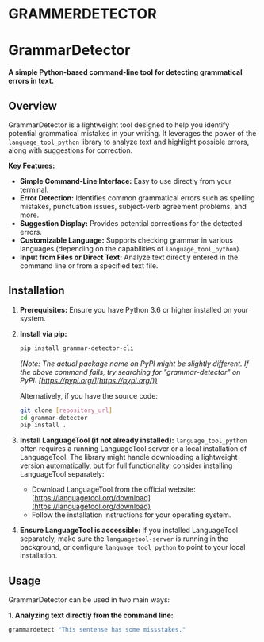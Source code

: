 # GRAMMERDETECTOR
# GrammarDetector

**A simple Python-based command-line tool for detecting grammatical errors in text.**

## Overview

GrammarDetector is a lightweight tool designed to help you identify potential grammatical mistakes in your writing. It leverages the power of the `language_tool_python` library to analyze text and highlight possible errors, along with suggestions for correction.

**Key Features:**

* **Simple Command-Line Interface:** Easy to use directly from your terminal.
* **Error Detection:** Identifies common grammatical errors such as spelling mistakes, punctuation issues, subject-verb agreement problems, and more.
* **Suggestion Display:** Provides potential corrections for the detected errors.
* **Customizable Language:** Supports checking grammar in various languages (depending on the capabilities of `language_tool_python`).
* **Input from Files or Direct Text:** Analyze text directly entered in the command line or from a specified text file.

## Installation

1.  **Prerequisites:** Ensure you have Python 3.6 or higher installed on your system.

2.  **Install via pip:**
    ```bash
    pip install grammar-detector-cli
    ```
    *(Note: The actual package name on PyPI might be slightly different. If the above command fails, try searching for "grammar-detector" on PyPI: [https://pypi.org/](https://pypi.org/))*

    Alternatively, if you have the source code:
    ```bash
    git clone [repository_url]
    cd grammar-detector
    pip install .
    ```

3.  **Install LanguageTool (if not already installed):**
    `language_tool_python` often requires a running LanguageTool server or a local installation of LanguageTool. The library might handle downloading a lightweight version automatically, but for full functionality, consider installing LanguageTool separately:
    * Download LanguageTool from the official website: [https://languagetool.org/download](https://languagetool.org/download)
    * Follow the installation instructions for your operating system.

4.  **Ensure LanguageTool is accessible:** If you installed LanguageTool separately, make sure the `languagetool-server` is running in the background, or configure `language_tool_python` to point to your local installation.

## Usage

GrammarDetector can be used in two main ways:

**1. Analyzing text directly from the command line:**

```bash
grammardetect "This sentense has some missstakes."
